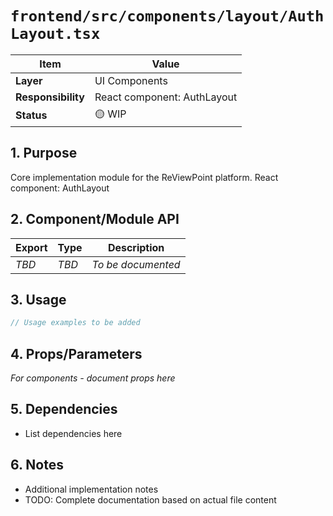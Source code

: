# `frontend/src/components/layout/AuthLayout.tsx`

| Item               | Value                                                              |
| ------------------ | ------------------------------------------------------------------ |
| **Layer**          | UI Components                                                           |
| **Responsibility** | React component: AuthLayout                                                   |
| **Status**         | 🟡 WIP                                                            |

## 1. Purpose

Core implementation module for the ReViewPoint platform. React component: AuthLayout

## 2. Component/Module API

| Export       | Type     | Description            |
| ------------ | -------- | ---------------------- |
| *TBD*        | *TBD*    | *To be documented*     |

## 3. Usage

```typescript
// Usage examples to be added
```

## 4. Props/Parameters

*For components - document props here*

## 5. Dependencies

- List dependencies here

## 6. Notes

- Additional implementation notes
- TODO: Complete documentation based on actual file content
